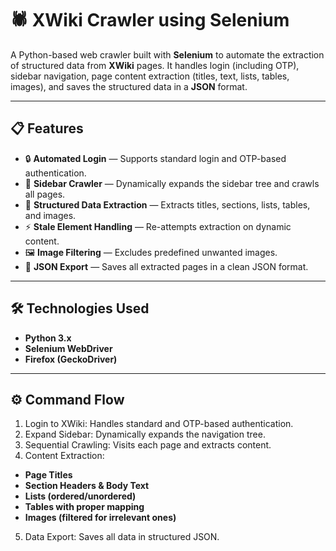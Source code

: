 # 🕷️ XWiki Crawler using Selenium

A Python-based web crawler built with **Selenium** to automate the extraction of structured data from **XWiki** pages. It handles login (including OTP), sidebar navigation, page content extraction (titles, text, lists, tables, images), and saves the structured data in a **JSON** format.

---

## 📋 Features

- 🔒 **Automated Login** — Supports standard login and OTP-based authentication.
- 📂 **Sidebar Crawler** — Dynamically expands the sidebar tree and crawls all pages.
- 📑 **Structured Data Extraction** — Extracts titles, sections, lists, tables, and images.
- ⚡ **Stale Element Handling** — Re-attempts extraction on dynamic content.
- 🖼️ **Image Filtering** — Excludes predefined unwanted images.
- 💾 **JSON Export** — Saves all extracted pages in a clean JSON format.

---

## 🛠️ Technologies Used

- **Python 3.x**
- **Selenium WebDriver**
- **Firefox (GeckoDriver)**

---

## ⚙️ Command Flow
1. Login to XWiki: Handles standard and OTP-based authentication.
2. Expand Sidebar: Dynamically expands the navigation tree.
3. Sequential Crawling: Visits each page and extracts content.
4. Content Extraction:
- **Page Titles**
- **Section Headers & Body Text**
- **Lists (ordered/unordered)**
- **Tables with proper mapping**
- **Images (filtered for irrelevant ones)**
5. Data Export: Saves all data in structured JSON.

